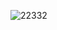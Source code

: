 ![22332](https://user-images.githubusercontent.com/90614890/140644981-368d2e7c-9a16-4648-b2bd-81ff1b68f6b2.PNG)

